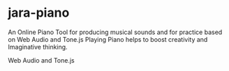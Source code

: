 # jara-piano
An Online Piano Tool for producing musical sounds and for practice based on Web Audio and Tone.js  Playing Piano helps to boost creativity and Imaginative thinking.


Web Audio and Tone.js 
